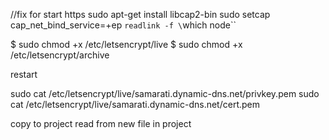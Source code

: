 //fix for start https
sudo apt-get install libcap2-bin
sudo setcap cap_net_bind_service=+ep `readlink -f \`which node\``


$ sudo chmod +x /etc/letsencrypt/live
$ sudo chmod +x /etc/letsencrypt/archive

restart

sudo cat /etc/letsencrypt/live/samarati.dynamic-dns.net/privkey.pem
sudo cat /etc/letsencrypt/live/samarati.dynamic-dns.net/cert.pem

copy to project
read from new file in project


